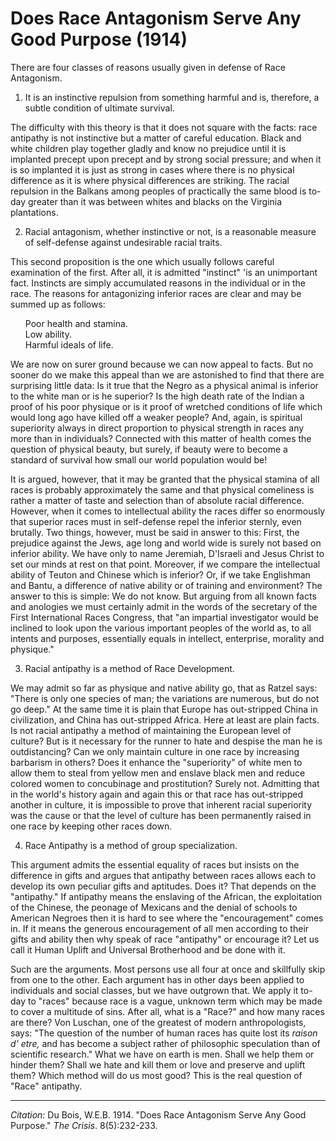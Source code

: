 <!--
title:   Does Race Antagonism Serve Any Good Purpose
author:  Du Bois, W.E.B.
journal: The Crisis
year:    1914
volume:  8
issue:   5
pages:   232-233
-->
# Does Race Antagonism Serve Any Good Purpose (1914)

There are four classes of reasons usually given in defense of Race Antagonism.

<ol start="1">
<li> It is an instinctive repulsion from something harmful and is, therefore, a subtle condition of ultimate survival.
</ol>

The difficulty with this theory is that it does not square with the facts: race antipathy is not instinctive but a matter of careful education. Black and white children play together gladly and know no prejudice until it is implanted precept upon precept and by strong social pressure; and when it is so implanted it is just as strong in cases where there is no physical difference as it is where physical differences are striking. The racial repulsion in the Balkans among peoples of practically the same blood is to-day greater than it was between whites and blacks on the Virginia plantations.

<ol start="2">
<li> Racial antagonism, whether instinctive or not, is a reasonable measure of self-defense against undesirable racial traits.
</ol>

This second proposition is the one which usually follows careful examination of the first. After all, it is admitted "instinct" 'is an unimportant fact. Instincts are simply accumulated reasons in the individual or in the race. The reasons for antagonizing inferior races are clear and may be summed up as follows:

<ul style="list-style: none;">
<li> Poor health and stamina.
<li> Low ability.
<li> Harmful ideals of life.
</ul>

We are now on surer ground because we can now appeal to facts. But no sooner do we make this appeal than we are astonished to find that there are surprising little data: Is it true that the Negro as a physical animal is inferior to the white man or is he superior? Is the high death rate of the Indian a proof of his poor physique or is it proof of wretched conditions of life which would long ago have killed off a weaker people? And, again, is spiritual superiority always in direct proportion to physical strength in races any more than in individuals? Connected with this matter of health comes the question of physical beauty, but surely, if beauty were to become a standard of survival how small our world population would be!

It is argued, however, that it may be granted that the physical stamina of all races is probably approximately the same and that physical comeliness is rather a matter of taste and selection than of absolute racial difference. However, when it comes to intellectual ability the races differ so enormously that superior races must in self-defense repel the inferior sternly, even brutally. Two things, however, must be said in answer to this: First, the prejudice against the Jews, age long and world wide is surely not based on inferior ability. We have only to name Jeremiah, D'Israeli and Jesus Christ to set our minds at rest on that point. Moreover, if we compare the intellectual ability of Teuton and Chinese which is inferior? Or, if we take Englishman and Bantu,  a difference of native ability or of training and environment? The answer to this is simple: We do not know. But arguing from all known facts and anologies we must certainly admit in the words of the secretary of the First International Races Congress, that "an impartial investigator would be inclined to look upon the various important peoples of the world as, to all intents and purposes, essentially equals in intellect, enterprise, morality and physique."

<ol start="3">
<li> Racial antipathy is a method of Race Development.
</ol>

We may admit so far as physique and native ability go, that as Ratzel says: "There is only one species of man; the variations are numerous, but do not go deep." At the same time it is plain that Europe has out-stripped China in civilization, and China has out-stripped Africa. Here at least are plain facts. Is not racial antipathy a method of maintaining the European level of culture? But is it necessary for the runner to hate and despise the man he is outdistancing? Can we only maintain culture in one race by increasing barbarism in others? Does it enhance the "superiority" of white men to allow them to steal from yellow men and enslave black men and reduce colored women to concubinage and prostitution? Surely not. Admitting that in the world's history again and again this or that race has out-stripped another in culture, it is impossible to prove that inherent racial superiority was the cause or that the level of culture has been permanently raised in one race by keeping other races down.

<ol start="4">
<li> Race Antipathy is a method of group specialization.
</ol>

This argument admits the essential equality of races but insists on the difference in gifts and argues that antipathy between races allows each to develop its own peculiar gifts and aptitudes. Does it? That depends on the "antipathy." If antipathy means the enslaving of the African, the exploitation of the Chinese, the peonage of Mexicans and the denial of schools to American Negroes then it is hard to see where the "encouragement" comes in. If it means the generous encouragement of all men according to their gifts and ability then why speak of race "antipathy" or encourage it? Let us call it Human Uplift and Universal Brotherhood and be done with it.

Such are the arguments. Most persons use all four at once and skillfully skip from one to the other. Each argument has in other days been applied to individuals and social classes, but we have outgrown that. We apply it to-day to "races" because race is a vague, unknown term which may be made to cover a multitude of sins. After all, what is a "Race?" and how many races are there? Von Luschan, one of the greatest of modern anthropologists, says: "The question of the number of human races has quite lost its *raison d' etre,* and has become a subject rather of philosophic speculation than of scientific research." What we have on earth is men. Shall we help them or hinder them? Shall we hate and kill them or love and preserve and uplift them? Which method will do us most good? This is the real question of "Race" antipathy.

_________________
*Citation:* Du Bois, W.E.B. 1914. "Does Race Antagonism Serve Any Good Purpose." *The Crisis*. 8(5):232-233.
